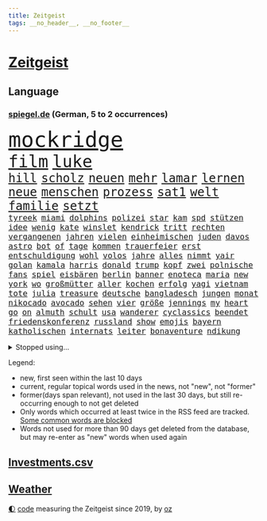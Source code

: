 ```yaml
---
title: Zeitgeist
tags: __no_header__, __no_footer__
---
```


# [Zeitgeist](https://oliz.io/zeitgeist/)

## Language

<h3><a href="https://www.spiegel.de" target="_blank">spiegel.de</a> (German, 5 to 2 occurrences)</h3>
<p style="font-family:monospace">
<span style="font-size:32pt"><a href="news_links.html#mockridge" class="new">mockridge</a></span>
<br>
<span style="font-size:25pt"><a href="news_links.html#film" class="current">film</a></span>
<span style="font-size:25pt"><a href="news_links.html#luke" class="current">luke</a></span>
<br>
<span style="font-size:18pt"><a href="news_links.html#hill" class="new">hill</a></span>
<span style="font-size:18pt"><a href="news_links.html#scholz" class="current">scholz</a></span>
<span style="font-size:18pt"><a href="news_links.html#neuen" class="current">neuen</a></span>
<span style="font-size:18pt"><a href="news_links.html#mehr" class="current">mehr</a></span>
<span style="font-size:18pt"><a href="news_links.html#lamar" class="current">lamar</a></span>
<span style="font-size:18pt"><a href="news_links.html#lernen" class="current">lernen</a></span>
<span style="font-size:18pt"><a href="news_links.html#neue" class="current">neue</a></span>
<span style="font-size:18pt"><a href="news_links.html#menschen" class="current">menschen</a></span>
<span style="font-size:18pt"><a href="news_links.html#prozess" class="current">prozess</a></span>
<span style="font-size:18pt"><a href="news_links.html#sat1" class="new">sat1</a></span>
<span style="font-size:18pt"><a href="news_links.html#welt" class="current">welt</a></span>
<span style="font-size:18pt"><a href="news_links.html#familie" class="current">familie</a></span>
<span style="font-size:18pt"><a href="news_links.html#setzt" class="current">setzt</a></span>
<br>
<span style="font-size:12pt"><a href="news_links.html#tyreek" class="new">tyreek</a></span>
<span style="font-size:12pt"><a href="news_links.html#miami" class="current">miami</a></span>
<span style="font-size:12pt"><a href="news_links.html#dolphins" class="new">dolphins</a></span>
<span style="font-size:12pt"><a href="news_links.html#polizei" class="current">polizei</a></span>
<span style="font-size:12pt"><a href="news_links.html#star" class="current">star</a></span>
<span style="font-size:12pt"><a href="news_links.html#kam" class="current">kam</a></span>
<span style="font-size:12pt"><a href="news_links.html#spd" class="current">spd</a></span>
<span style="font-size:12pt"><a href="news_links.html#stützen" class="current">stützen</a></span>
<span style="font-size:12pt"><a href="news_links.html#idee" class="current">idee</a></span>
<span style="font-size:12pt"><a href="news_links.html#wenig" class="current">wenig</a></span>
<span style="font-size:12pt"><a href="news_links.html#kate" class="current">kate</a></span>
<span style="font-size:12pt"><a href="news_links.html#winslet" class="current">winslet</a></span>
<span style="font-size:12pt"><a href="news_links.html#kendrick" class="current">kendrick</a></span>
<span style="font-size:12pt"><a href="news_links.html#tritt" class="current">tritt</a></span>
<span style="font-size:12pt"><a href="news_links.html#rechten" class="current">rechten</a></span>
<span style="font-size:12pt"><a href="news_links.html#vergangenen" class="current">vergangenen</a></span>
<span style="font-size:12pt"><a href="news_links.html#jahren" class="current">jahren</a></span>
<span style="font-size:12pt"><a href="news_links.html#vielen" class="current">vielen</a></span>
<span style="font-size:12pt"><a href="news_links.html#einheimischen" class="current">einheimischen</a></span>
<span style="font-size:12pt"><a href="news_links.html#juden" class="current">juden</a></span>
<span style="font-size:12pt"><a href="news_links.html#davos" class="new">davos</a></span>
<span style="font-size:12pt"><a href="news_links.html#astro" class="new">astro</a></span>
<span style="font-size:12pt"><a href="news_links.html#bot" class="current">bot</a></span>
<span style="font-size:12pt"><a href="news_links.html#of" class="current">of</a></span>
<span style="font-size:12pt"><a href="news_links.html#tage" class="current">tage</a></span>
<span style="font-size:12pt"><a href="news_links.html#kommen" class="current">kommen</a></span>
<span style="font-size:12pt"><a href="news_links.html#trauerfeier" class="current">trauerfeier</a></span>
<span style="font-size:12pt"><a href="news_links.html#erst" class="current">erst</a></span>
<span style="font-size:12pt"><a href="news_links.html#entschuldigung" class="current">entschuldigung</a></span>
<span style="font-size:12pt"><a href="news_links.html#wohl" class="current">wohl</a></span>
<span style="font-size:12pt"><a href="news_links.html#volos" class="new">volos</a></span>
<span style="font-size:12pt"><a href="news_links.html#jahre" class="current">jahre</a></span>
<span style="font-size:12pt"><a href="news_links.html#alles" class="current">alles</a></span>
<span style="font-size:12pt"><a href="news_links.html#nimmt" class="current">nimmt</a></span>
<span style="font-size:12pt"><a href="news_links.html#yair" class="new">yair</a></span>
<span style="font-size:12pt"><a href="news_links.html#golan" class="new">golan</a></span>
<span style="font-size:12pt"><a href="news_links.html#kamala" class="current">kamala</a></span>
<span style="font-size:12pt"><a href="news_links.html#harris" class="current">harris</a></span>
<span style="font-size:12pt"><a href="news_links.html#donald" class="current">donald</a></span>
<span style="font-size:12pt"><a href="news_links.html#trump" class="current">trump</a></span>
<span style="font-size:12pt"><a href="news_links.html#kopf" class="current">kopf</a></span>
<span style="font-size:12pt"><a href="news_links.html#zwei" class="current">zwei</a></span>
<span style="font-size:12pt"><a href="news_links.html#polnische" class="current">polnische</a></span>
<span style="font-size:12pt"><a href="news_links.html#fans" class="current">fans</a></span>
<span style="font-size:12pt"><a href="news_links.html#spiel" class="current">spiel</a></span>
<span style="font-size:12pt"><a href="news_links.html#eisbären" class="current">eisbären</a></span>
<span style="font-size:12pt"><a href="news_links.html#berlin" class="current">berlin</a></span>
<span style="font-size:12pt"><a href="news_links.html#banner" class="current">banner</a></span>
<span style="font-size:12pt"><a href="news_links.html#enoteca" class="new">enoteca</a></span>
<span style="font-size:12pt"><a href="news_links.html#maria" class="current">maria</a></span>
<span style="font-size:12pt"><a href="news_links.html#new" class="current">new</a></span>
<span style="font-size:12pt"><a href="news_links.html#york" class="current">york</a></span>
<span style="font-size:12pt"><a href="news_links.html#wo" class="current">wo</a></span>
<span style="font-size:12pt"><a href="news_links.html#großmütter" class="new">großmütter</a></span>
<span style="font-size:12pt"><a href="news_links.html#aller" class="current">aller</a></span>
<span style="font-size:12pt"><a href="news_links.html#kochen" class="current">kochen</a></span>
<span style="font-size:12pt"><a href="news_links.html#erfolg" class="current">erfolg</a></span>
<span style="font-size:12pt"><a href="news_links.html#yagi" class="new">yagi</a></span>
<span style="font-size:12pt"><a href="news_links.html#vietnam" class="new">vietnam</a></span>
<span style="font-size:12pt"><a href="news_links.html#tote" class="current">tote</a></span>
<span style="font-size:12pt"><a href="news_links.html#julia" class="current">julia</a></span>
<span style="font-size:12pt"><a href="news_links.html#treasure" class="new">treasure</a></span>
<span style="font-size:12pt"><a href="news_links.html#deutsche" class="current">deutsche</a></span>
<span style="font-size:12pt"><a href="news_links.html#bangladesch" class="current">bangladesch</a></span>
<span style="font-size:12pt"><a href="news_links.html#jungen" class="current">jungen</a></span>
<span style="font-size:12pt"><a href="news_links.html#monat" class="current">monat</a></span>
<span style="font-size:12pt"><a href="news_links.html#nikocado" class="new">nikocado</a></span>
<span style="font-size:12pt"><a href="news_links.html#avocado" class="new">avocado</a></span>
<span style="font-size:12pt"><a href="news_links.html#sehen" class="current">sehen</a></span>
<span style="font-size:12pt"><a href="news_links.html#vier" class="current">vier</a></span>
<span style="font-size:12pt"><a href="news_links.html#größe" class="current">größe</a></span>
<span style="font-size:12pt"><a href="news_links.html#jennings" class="new">jennings</a></span>
<span style="font-size:12pt"><a href="news_links.html#my" class="current">my</a></span>
<span style="font-size:12pt"><a href="news_links.html#heart" class="current">heart</a></span>
<span style="font-size:12pt"><a href="news_links.html#go" class="current">go</a></span>
<span style="font-size:12pt"><a href="news_links.html#on" class="current">on</a></span>
<span style="font-size:12pt"><a href="news_links.html#almuth" class="current">almuth</a></span>
<span style="font-size:12pt"><a href="news_links.html#schult" class="current">schult</a></span>
<span style="font-size:12pt"><a href="news_links.html#usa" class="current">usa</a></span>
<span style="font-size:12pt"><a href="news_links.html#wanderer" class="current">wanderer</a></span>
<span style="font-size:12pt"><a href="news_links.html#cyclassics" class="new">cyclassics</a></span>
<span style="font-size:12pt"><a href="news_links.html#beendet" class="current">beendet</a></span>
<span style="font-size:12pt"><a href="news_links.html#friedenskonferenz" class="current">friedenskonferenz</a></span>
<span style="font-size:12pt"><a href="news_links.html#russland" class="current">russland</a></span>
<span style="font-size:12pt"><a href="news_links.html#show" class="current">show</a></span>
<span style="font-size:12pt"><a href="news_links.html#emojis" class="current">emojis</a></span>
<span style="font-size:12pt"><a href="news_links.html#bayern" class="current">bayern</a></span>
<span style="font-size:12pt"><a href="news_links.html#katholischen" class="current">katholischen</a></span>
<span style="font-size:12pt"><a href="news_links.html#internats" class="new">internats</a></span>
<span style="font-size:12pt"><a href="news_links.html#leiter" class="current">leiter</a></span>
<span style="font-size:12pt"><a href="news_links.html#bonaventure" class="new">bonaventure</a></span>
<span style="font-size:12pt"><a href="news_links.html#ndikung" class="new">ndikung</a></span>
</p>
<details>
<summary>Stopped using...</summary>
<p class="former" style="font-size:12pt">
festnahmen(1418) frankfurter(1417) jedes(1417) londoner(1417) enorm(1416) kritiker(1416) covid(1415) kino(1415) razzia(1415) willen(1415) aussicht(1414) entdeckung(1414) gelegt(1414) sieger(1414) amerikanische(1413) bidens(1413) verluste(1413) welle(1413) angela(1412) beschimpft(1412) konkurrenz(1412) protestiert(1412) villa(1412) bayerische(1411) fahrt(1411) florida(1411) for(1411) reiche(1411) usamerikaner(1411) verlängern(1411) vorübergehend(1411) bau(1410) belasten(1410) gebaut(1410) hervor(1410) konfrontiert(1410) ermitteln(1409) kalifornien(1409) untersuchungsausschuss(1409) verpassen(1409) 12(1408) doppelt(1408) rettet(1408) wales(1408) bayerischen(1407) fußballquiz(1407) hebt(1407) investitionen(1407) sexueller(1407) botschafter(1406) fbi(1406) gebrochen(1406) meldete(1406) missbrauch(1406) roman(1406) amtszeit(1405) regt(1405) sowie(1405) zuständige(1405) armut(1404) außerdem(1404) babys(1404) erkrankung(1404) see(1404) feuerwehrleute(1403) gebe(1403) kämpfer(1403) wochenlang(1403) verheerenden(1402) bestehen(1401) brutal(1401) einstellen(1401) geklärt(1401) ausmaß(1400) park(1400) restaurants(1400) unterstützer(1400) hölle(1399) auswirkungen(1398) eigentümer(1398) globale(1398) möglichst(1398) ordnung(1397) schwierige(1397) gering(1396) geschäftsführer(1396) enge(1394) nachgewiesen(1394) hürden(1393) immerhin(1393) porsche(1392) politikerin(1384) istanbul(1382) antrag(1381) beweise(1378) schützt(1375) sogenannten(1372) ausgaben(1362) rache(1354) zusätzliche(1344) marine(1343) estland(1290) rückgang(1275) autobahnen(1269) carlos(1267) konservative(1253) politikern(1248) long(1237) enthalten(1221) geehrt(1220) fußballstar(1210) jahresende(1175) stundenlang(1161) kleidung(1159) arte(1153) rereportage(1153) anführer(1151) partnerschaft(1142) mächtigen(1135) ausgefallen(1123) las(1119) weibliche(1112) hawaii(1074) australiens(1053) abkommen(1050) eingeführt(1050) rauswurf(1043) laura(1001) meta(994) lieferung(979) klappt(974) bat(970) aufgestellt(967) weiten(961) spaltung(944) helikopter(936) jennifer(904) unmittelbar(901) erneuerbare(892) angriffskrieg(891) langsam(891) typ(887) hochrangigen(883) kasse(882) microsoft(882) günstige(879) beben(878) starkes(873) finanzierung(868) wall(866) angestellte(865) durchsuchen(861) handys(856) heiß(848) harter(827) el(825) weltverband(824) computer(819) galten(809) älter(791) finde(789) jemals(785) verstoßen(782) stören(776) zurückhaltung(764) effekt(754) aufmerksam(742) medizin(740) streiks(737) extremisten(736) träumt(725) lula(721) talkshow(717) aufholjagd(710) tel(705) fortschritt(704) nutzern(699) kompliziert(695) aviv(694) lionel(690) staatsmedien(686) gerecht(683) aktivist(682) deuten(678) außenpolitik(669) todesstrafe(660) flugabwehr(652) general(652) spion(647) reißen(643) redet(641) 500000(635) anscheinend(627) perfekten(602) aggressiv(599) rüstet(596) fahnder(593) muslime(590) emotionale(589) springen(587) zufällig(585) junta(579) verdächtigt(579) alcaraz(575) vorstandschef(571) nordamerika(567) kläger(561) bewertet(553) unruhe(551) 150000(547) aufträge(542) detail(539) kaiser(537) schwangerschaftsabbrüche(535) eingeräumt(533) ankommen(530) betreiben(529) dominieren(527) handelte(525) südwesten(525) geflüchtet(511) angelegenheit(507) arten(507) wiederwahl(507) gekürt(505) fluggesellschaften(500) staatsschutz(494) halbiert(493) staatsbürger(491) bekämpfung(489) experiment(488) usamerikanische(487) victor(486) alarmbereitschaft(485) exkanzler(484) grundlage(482) belgische(480) durften(480) vollem(478) erstem(476) vergeltung(474) auffällig(473) südkoreas(469) zoll(468) seltsame(466) protestierten(462) florenz(461) neuwahlen(459) gelände(458) mohammed(458) brandanschlag(451) treu(445) kopenhagen(444) lukas(444) drastische(442) wirtschaftlich(441) älterer(434) abgewehrt(433) missstände(430) vertreten(425) busfahrer(423) vorlegen(422) 2013(418) ärmelkanal(416) delegation(414) unterbunden(408) vertrauter(408) allgäu(407) entpuppt(397) antwortet(396) höheren(395) schönste(395) britney(392) spears(392) staus(392) extremer(391) wirtschaftsweise(389) gegeneinander(388) wegovy(388) forschern(386) angefeindet(385) margot(380) instagrampost(378) netanyahus(378) lady(373) völkermord(371) 42(367) superreiche(365) geschäftsleute(362) roter(360) ticketpreise(358) drogenboss(356) griffen(356) disziplin(353) dient(351) kassel(348) miliz(348) 99(346) achtzigerjahren(344) auswertung(343) jugendstrafe(343) beschwert(339) lebende(337) tauchen(337) 12000(336) oppositionspolitiker(336) getöteter(332) jüdischen(332) sanitäter(330) duo(329) königshaus(329) palästina(327) daneben(325) störungen(324) turbulenzen(322) demos(321) sanierung(317) handball(315) taugen(313) willkommen(310) beschießen(309) wilde(307) vielfältig(306) teilgenommen(302) massaker(301) unterscheidet(300) europameisterschaft(299) adam(292) tipp(292) unbeliebt(291) jüdinnen(289) mangelt(285) schade(283) hamasmassaker(279) topmanager(278) verhält(277) vollständige(277) wirtz(277) stellten(276) arbeitsrecht(275) evan(273) freitagmorgen(273) student(273) artikel(272) bedingt(272) kanye(272) verschaffen(271) abwärtstrend(270) beendete(268) siegerin(268) geheimnisse(267) gewaltsam(267) präsidentschaftskandidatur(267) entspannung(265) geplantes(265) stone(264) sammelte(263) einhaltung(262) dreijähriger(261) lloyd(261) geklagt(259) kalten(259) verdanken(259) großstädten(257) nass(256) vereidigt(255) fußballklub(252) gershkovich(252) hochrangiger(252) zurückgekehrt(252) erschoss(251) erinnerung(250) wahre(250) wundert(248) besitzen(247) dorthin(247) sharon(247) spruch(244) zeremonie(244) inspirieren(243) kremlgegner(242) erhöhter(241) gleichgeschlechtliche(241) paare(241) to(240) oslo(239) air(238) verfügt(238) stürmt(237) hansa(232) erholt(231) geringere(231) provokation(231) you(231) kinderpornografie(230) könige(227) taipeh(227) bastian(225) bombe(224) kiewer(224) muskeln(223) sendet(221) vorm(221) wassermassen(221) benötigte(220) erzielen(220) hamasführer(216) single(216) 737(214) japaner(214) rückwirkend(213) berühmteste(212) innsbruck(212) südafrikas(212) wertvolle(212) anhörung(211) gemüter(210) zusammenstößen(210) gewidmet(209) südkoreanischen(209) hype(208) meere(208) mittleren(208) anwesend(207) schusswaffen(207) bauernhof(206) matteo(206) berufstätige(205) angekündigten(204) prallte(204) rundfunk(203) sap(203) softwarekonzern(203) unabhängigen(203) alarmierte(202) hochrangige(200) angesetzt(199) nackte(199) eintritt(198) rechtens(198) zurückziehen(198) zweieinhalb(198) familienunternehmen(197) grenzschutz(197) karriereende(197) kachelmann(196) ismail(195) pferd(193) populisten(193) missbrauchte(192) einzigartig(190) south(190) gesichtet(189) usflugzeugbauer(189) bruttoinlandsprodukt(187) umweltaktivisten(184) polizeibeamte(183) lösten(181) sechste(181) auslieferung(180) spielraum(180) ranking(179) vorrücken(179) mount(178) pferde(178) regimes(178) apples(177) frühe(177) partnern(177) anfeindungen(176) rettungskräften(176) 450(175) nachbessern(175) verlorene(173) andy(172) vorgeführt(172) aufgegriffen(171) klärt(171) rollstuhl(171) blutbad(170) geheimdiensten(170) berühmtes(169) einsetzt(169) geführten(169) wirtschaftskrise(169) dienen(168) ewigkeit(168) großvaters(168) limburg(168) lopez(168) märkte(168) outfits(168) abtreibungen(167) angewiesen(167) running(167) 35000(166) anteilnahme(161) durchhalten(161) lunge(161) rhetorik(161) bewegte(160) marihuana(160) offenhalten(160) hessischen(158) staatspräsident(158) tue(157) morddrohungen(156) skandale(156) erdrutsche(153) vorab(153) 21jähriger(152) fehlten(152) leo(151) raste(151) ersatz(150) töteten(150) fragwürdige(149) gattin(149) langweilig(149) bekriegen(148) orientierung(148) space(148) fluglinie(147) stießen(147) stützpunkt(147) lärm(146) passagieren(146) jünger(145) km/h(145) public(145) verschuldete(145) wade(145) justizministerin(144) katie(144) lieder(143) rügen(143) bestanden(142) flossen(142) relevant(142) erhitzt(141) studien(141) verschütteten(141) protestcamp(140) spielten(139) ressourcen(138) bedingung(137) neuigkeiten(137) 20jähriger(136) höchst(136) speisen(136) wolken(136) immobilienkonzern(135) israelgazakonflikt(135) schriftstellerin(135) vorfahren(135) mitfavorit(134) nicola(134) eroller(133) sozialer(133) unterstrich(133) überraschender(133) bookingcom(132) verrat(132) gegend(131) menschenmassen(131) bedrohen(130) verschleppten(130) milliardäre(129) selfie(129) coronaprotokolle(128) neugebauer(128) einheimische(127) hindernis(127) scham(127) ungewissheit(127) verweigern(127) usreporter(126) sozialausgaben(125) besatzer(124) flüchtling(124) grundsteuerreform(124) hommage(124) sergio(124) rekrutieren(123) hisbollahkommandeur(122) vergeltungsschlag(122) dschihadisten(121) pelosi(121) römische(121) schikane(121) serienkiller(121) bittere(120) frischer(120) jahrhunderts(120) nehammer(120) zelte(120) bruch(119) jenen(119) pressefreiheit(119) revolutionswächter(119) ablauf(118) akteure(117) mau(117) aufhebung(116) jeher(116) saturn(116) bildete(115) erstattete(115) polarisierung(115) pérez(115) quälte(115) strafbar(115) markenzeichen(114) nadal(113) reitsport(113) wohnort(113) grundsteuer(112) überflutet(112) gezielten(111) kämpften(111) ritt(111) verbinden(111) verwarnt(111) angesprochen(110) besuchte(110) gestank(110) unglücklich(110) wunderbaren(109) überschwänglich(109) feuern(108) flasche(108) kneipe(108) shows(108) bestritt(107) sexistischer(107) stabhochspringer(107) gap(106) unterschätzte(106) diw(105) durchfall(105) erbrechen(105) hals(105) akten(104) geschworenen(104) hochgradig(104) kommentare(104) selbstinszenierung(104) 46(103) anwohnern(103) demonstrierenden(103) sprüche(103) agententätigkeit(102) flüchtlingslager(102) schulleitung(102) eintrittsgeld(101) hervorgebracht(101) tonne(101) wahlrechtsreform(101) magischen(100) minnesota(100) perfekt(100) schwerwiegende(100) koalitionsbruch(99) grimm(98) propalästinensisches(98) tunesien(98) g7(97) tauziehen(96) hassbotschaften(95) haushaltsstreit(95) derselben(94) river(94) sea(94) verbraucht(94) willkür(94) hungerstreik(93) kleinlaut(93) reiter(93) suchaktion(93) copernicus(92) zivilen(92) entwendete(91) erdüberlastungstag(91) kerle(91) marschieren(91) mitstreiter(91) propalästinensischer(91) beirut(90) boeingkrise(90) unmittelbarer(90) anspannung(89) anzutreten(89) befällt(89) berlintiergarten(89) berüchtigten(89) ignorieren(89) israelfeindlichem(89) notarzt(89) safe(89) tvexperte(89) drake(88) hitzetote(88) kaulitz(88) kfrage(88) nervt(88) bäcker(87) coolsten(87) lässig(87) vizepräsidentschaft(87) 89jährige(86) kreislaufprobleme(86) slowenien(86) unterschiedlicher(86) angebracht(85) digitalkonzerne(85) hüften(85) psychischer(85) schnauzbart(85) toppen(85) veronika(85) versailles(85) vorausgegangen(85) zweijährige(85) übel(85) begründen(84) cartoonisten(84) migrationsexperte(84) nachrichtenagentur(84) pauschale(84) schleudert(84) schoigu(84) 200000(83) befahrenen(83) berüchtigter(83) chefredakteur(83) entreißen(83) irische(83) traurig(83) verschwundenen(83) vorteile(83) animiert(82) eröffnungsfeier(82) fußballeuropameisterschaft(82) landeschefs(82) mali(82) schwebt(82) tenniskarriere(82) end(81) komisch(81) regnen(81) turner(81) umziehen(81) bafög(80) dreifachen(80) neunzigerjahre(80) regimegegner(80) sturzfluten(80) beruhigt(79) gewaltsamen(79) sexologin(79) wahlplakat(79) aufgestiegen(78) autistischen(78) deutschlandchef(78) diebstahls(78) geistige(78) kakerlaken(78) lgbtq+community(78) schwarzwald(78) affleck(77) albanien(77) arbeitsgericht(77) drittligisten(77) geschehnissen(77) 57jährigen(76) ausgegangen(76) faktoren(76) fußballnationalspieler(76) gabe(76) grandiose(76) profifußball(76) rassistischer(76) socialmediastar(76) suchten(76) blutkonserven(75) eingestürztem(75) gegröle(75) kigenerierten(75) prügeln(75) unerfahren(75) blutvergießen(74) ermordeten(74) iowa(74) limbachoberfrohna(74) überstellt(74) abbrüche(73) are(73) heidelberger(73) laufbahn(73) stattgefunden(73) boll(72) buchtipp(72) ceos(72) datenmengen(72) hinrichten(72) illegaler(72) internets(72) lampe(72) sauberkeit(72) badeunfall(71) gegrölt(71) hakenkreuz(71) parole(71) r(71) somalia(71) somalischen(71) zigarette(71) 158(70) 54jährige(70) busfahrerin(70) cornelius(70) dieckmann(70) jeremy(70) ledecky(70) mittelalterliche(70) rudern(70) spiegelumfrage(70) tropensturm(70) typen(70) unterstellt(70) überwirft(70) latte(69) söldner(69) ausgebuht(68) blauer(68) büroleiterin(68) gehaltserhöhung(68) gleitschirmflieger(68) lösungen(68) schwangerschaft(68) sportart(68) stürmte(68) surfer(68) verweisen(68) aufzeichnungsbeginn(67) beschweren(67) heimliche(67) wussten(67) 34jährigen(66) arbeitstag(66) badischen(66) limjaroenrat(66) normalen(66) pita(66) sponsor(66) bürgergeldempfänger(65) einreiseverbot(65) geheimverhandlungen(65) gravierender(65) linkenchefin(65) missbrauchsvorwürfen(65) mitleid(65) o2(65) sellner(65) angelique(64) bedrohungslage(64) jederzeit(64) kerber(64) kiesewetter(64) vorpreschen(64) ahnung(63) entgleisung(63) guess(63) traumpaar(63) wassertemperaturen(63) ross(62) wettkämpfen(62) big(61) kubitschek(61) mac(61) siebenmal(61) tiergartenmörders(61) zeidler(61) 24jähriger(60) aufräumen(60) enormen(60) gleichen(60) lorenzo(60) musetti(60) etat(59) gesteinsbrocken(59) gärten(59) marina(59) vince(59) bella(58) bundesfinanzministerium(58) bundeskanzlers(58) grundsatzentscheidung(58) hadid(58) hurrikan(58) häuslicher(58) komitee(58) neuulm(58) spürhund(58) terrorgefahr(58) undercover(58) wahlunterlagen(58) wohlbefinden(58) 106(57) anklagebehörde(57) gesundheitsministers(57) maus(57) nowitzki(57) ursprünglich(57) viertelmillion(57) aniston(56) arabische(56) gehör(56) insaumfrage(56) lieblingsstadt(56) magabewegung(56) militärbasis(56) redmann(56) sonntagsfrage(56) angezogen(55) fördermittel(55) parteigründerin(55) übertragung(55) akuter(54) aufgewachsen(54) beinahekatastrophe(54) entspannter(54) videobilder(54) beziehen(53) markiert(53) rivalisierender(53) schwächsten(53) entsprungen(52) geistigen(52) genießt(52) sportfans(52) ausgeflogen(51) dlv(51) erteilen(51) expertinnen(51) fachkräften(51) gefesselt(51) immobilienpreise(51) kaul(51) notwendige(51) unerhörte(51) urbane(51) weltweiter(51) friedensgespräche(50) fähigkeit(50) sichtlich(50) wahlergebnissen(50) 1947(49) englischer(49) hausbesitzern(49) hauseigentümer(49) dad(48) demokrat(48) elternhaus(48) kuss(48) käme(48) standorten(48) unterrichten(48) yacht(48) zurückgerufen(48) überwiegen(48) entschädigt(47) gefangenentausch(47) glanz(47) mate(47) widersprechen(47) anonym(46) betraf(46) größen(46) funken(45) lagern(45) lama(45) schwarzarbeit(45) anhalten(44) wahlkampfhilfe(44) beworben(43) syndrome(43) 15jährigen(42) direktmandat(42) eigenschaft(42) erledigt(42) flohen(42) glatt(42) langeweile(42) miriam(42) mochte(42) sommerurlaub(42) tahiti(42) zurückhaltender(42) gefühlen(41) kanadier(41) kappt(41) kremlkritiker(41) luxusauto(41) schwimmstar(41) verfassungswidrig(41) erschaffen(40) gelaunt(40) hamaskommandeur(40) lebenden(40) legendäres(40) flughafens(39) ikonischen(39) kursierte(39) rico(39) terminal(39) gekehrt(38) taiwanischen(38) trip(38) dino(37) folgenreiche(37) gesundheitsversorgung(37) k(37) reste(37) sprinter(37) wiederholen(37) brennen(36) fruchtbar(36) radew(36) spiegelquiz(36) wahlwerbespot(36) alkoholfreies(35) aufmerksamer(35) billigeren(35) einzel(35) fred(35) grundsicherung(35) immens(35) office(35) oval(35) peilen(35) satellitenbilder(35) turnen(35) begnadigung(34) disput(34) internethit(34) machtkämpfe(34) prideparade(34) rekordtempo(34) eiern(33) erkrankungen(33) rap(33) siebte(33) zurückerobern(33) abnehmspritzen(32) enger(32) inlandsgeheimdienst(32) instagramprofil(32) empfindet(31) gegensatz(31) katzen(31) kühen(31) murray(31) sprint(31) ungleichen(31) verwüstung(31) donezk(30) lgbtqrechte(30) repräsentative(30) tiergarten(30) tyler(30) unlängst(30) 20jährigen(29) merkt(29) unbeirrt(29) abenteuer(28) anrichten(28) gletscher(28) londons(28) nachhaltigkeit(28) trab(28) unantastbar(28) clips(27) getümmel(27) höchstleistungen(27) infineon(27) verbirgt(27) gehoben(26) jasper(26) kartenhaus(26) mälzer(26) wembanyama(26) ausrücken(25) cdumann(25) faulen(25) groll(25) kür(25) mitschüler(25) saied(25) wahlergebnisses(25) ablenken(24) folterte(24) gewehr(24) gleichgeschlechtlichen(24) locals(24) martina(24) uslangstreckenwaffen(24) brutalität(23) opfert(23) penis(23) robinhoodbaum(23) routinen(23) schweben(23) sycamore(23) beschreiben(22) fehlgeburt(22) kriegt(22) mieterhöhungen(22) monsunregen(22) olympiaaus(22) verzeihung(22) austin(21) behauptete(21) beschrieb(21) beschäftigung(21) brasilianerin(21) cousin(21) gemobbt(21) hockeyspieler(21) progressive(21) rimpac(21) seemanöver(21) toskana(21) beigesetzt(20) coronavirus(20) gräbern(20) lebenslauf(20) millennials(20) raketenschlag(20) thüringischen(20) usjournalisten(20) verkäufen(20) angesehen(19) blanc(19) death(19) deif(19) gangs(19) handydaten(19) krasse(19) mont(19) postete(19) sprengstoff(19) südamerikanischen(19) empfänger(18) varta(18) bahnstrecken(17) eigenschaften(17) haftanstalten(17) phil(17) unterdrückt(17) bärin(16) einzigartigen(16) jogger(16) korallenriff(16) metropolen(16) midlifecrisis(16) mäßigung(16) nawalnys(16) staatsräson(16) trumpattentat(16) attentäters(15) crooks(15) dogg(15) namhafte(15) nordkoreanischen(15) snoop(15) telefoniert(15) vonovia(15) altstadt(14) doppelsieg(14) einigkeit(14) klimaanlagen(14) rettungsplan(14) sechsten(14) tiefsee(14) auftragskiller(13) chefetagen(13) crowdstrike(13) drahtzieher(13) halluzinationen(13) interessierte(13) rassistisches(13) sportevent(13) gefährt(12) kinderlose(12) koks(12) schwangerer(12) umlaufbahn(12) uspräsidentin(12) versinkt(12) 1972(11) luftverkehr(11) plötzliche(11) schmälert(11) tastet(11) zurückgelassen(11)
</p>
</details>
<p>Legend:
<ul>
<li><span class="new">new</span>, first seen within the last 10 days</li>
<li><span class="current">current</span>, regular topical words used in the news, not "new", not "former"</li>
<li><span class="former">former(days span relevant)</span>, not used in the last 30 days, but still re-occurring enough to not get deleted</li>
<li>Only words which occurred at least twice in the RSS feed are tracked. <a href="language/filters.py">Some common words are blocked</a></li>
<li>Words not used for more than 90 days get deleted from the database, but may re-enter as "new" words when used again</li>
</ul>
</p>

## [Investments](investments.html)[.csv](investments.csv)

## [Weather](weather.html)

<footer>
<a href="javascript:toggleTheme()" class="nav">🌓</a>
<a href="https://github.com/ooz/zeitgeist">code</a> measuring the Zeitgeist since 2019, by <a href="https://oliz.io">oz</a>
</footer>
